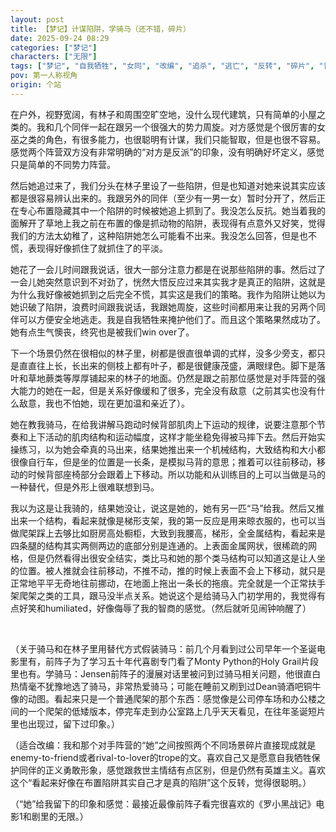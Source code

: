 ```yaml
---
layout: post
title: 【梦记】计谋陷阱，学骑马（还不错，碎片）
date: 2025-09-24 08:29
categories: ["梦记"]
characters: ["无限"]
tags: ["梦记", "自我牺牲", "女同", "改编", "追杀", "逃亡", "反转", "碎片", "普通故事", "罗小黑战记"]
pov: 第一人称视角
origin: 个站
---
```


在户外，视野宽阔，有林子和周围空旷空地，没什么现代建筑，只有简单的小屋之类的。我和几个同伴一起在跟另一个很强大的势力周旋。对方感觉是个很厉害的女巫之类的角色，有很多能力，也很聪明有计谋，我们只能智取，但是也很不容易。感觉两个阵营双方没有非常明确的“对方是反派”的印象，没有明确好坏定义，感觉只是简单的不同势力阵营。

然后她追过来了，我们分头在林子里设了一些陷阱，但是也知道对她来说其实应该都是很容易辨认出来的。我跟另外的同伴（至少有一男一女）暂时分开了，然后正在专心布置隐藏其中一个陷阱的时候被她追上抓到了。我没怎么反抗。她当着我的面解开了草地上我之前在布置的像是抓动物的陷阱，表现得有点意外又好笑，觉得我们的方法太幼稚了，这种陷阱她怎么可能看不出来。我没怎么回答，但是也不慌，表现得好像抓住了就抓住了的平淡。

她花了一会儿时间跟我说话，很大一部分注意力都是在说那些陷阱的事。然后过了一会儿她突然意识到不对劲了，恍然大悟反应过来其实我才是真正的陷阱，这就是为什么我好像被她抓到之后完全不慌，其实这是我们的策略。我作为陷阱让她以为她识破了陷阱，浪费时间跟我说话，我跟她周旋，这些时间都用来让我的另两个同伴可以方便安全地逃走。我是自我牺牲来掩护他们了。而且这个策略果然成功了。她有点生气懊丧，终究也是被我们win over了。

下一个场景仍然在很相似的林子里，树都是很直很单调的式样，没多少旁支，都只是直直往上长，长出来的侧枝上都有叶子，都是很健康茂盛，满眼绿色。脚下是落叶和草地蕨类等厚厚铺起来的林子的地面。仍然是跟之前那位感觉是对手阵营的强大能力的她在一起，但是关系好像缓和了很多，完全没有敌意（之前其实也没有什么敌意，我也不怕她，现在更加温和亲近了）。

她在教我骑马，在给我讲解马跑动时候背部肌肉上下运动的规律，说要注意那个节奏和上下活动的肌肉结构和运动幅度，这样才能坐稳免得被马摔下去。然后开始实操练习，以为她会牵真的马出来，结果她推出来一个机械结构，大致结构和大小都很像自行车，但是坐的位置是一长条，是模拟马背的意思；推着可以往前移动，移动的时候背部座椅部分会跟着上下移动。所以功能和从训练目的上可以当做是马的一种替代，但是外形上很难联想到马。

我以为这是让我骑的，结果她没让，说这是她的，她有另一匹“马”给我。然后又推出来一个结构，看起来就像是梯形支架，我的第一反应是用来晾衣服的，也可以当做爬架踩上去够比如厨房高处橱柜，大致到我腰高，梯形，全金属结构，看起来是四条腿的结构其实两侧两边的底部分别是连通的。上表面金属网状，很稀疏的网格，但是仍然看得出很安全结实，类比马和她的那个类马结构可以知道这是让人坐的位置。被人推就会往前移动，不推不动，推的时候上表面不会上下移动，就只是正常地平平无奇地往前挪动，在地面上拖出一条长的拖痕。完全就是一个正常扶手架爬架之类的工具，跟马没半点关系。她说这个是给骑马入门初学用的，我觉得有点好笑和humiliated，好像侮辱了我的智商的感觉。（然后就听见闹钟响醒了）

<br>

（关于骑马和在林子里用替代方式假装骑马：前几个月看到过公司早年一个圣诞电影里有，前阵子为了学习五十年代喜剧专门看了Monty Python的Holy Grail片段里也有。学骑马：Jensen前阵子的漫展对话里被问到过骑马相关问题，他很直白热情毫不犹豫地选了骑马，非常热爱骑马；可能在睡前又刷到过Dean骑酒吧铜牛像的动图。看起来只是一个普通爬架的那个东西：感觉像是公司停车场和办公楼之间的一个爬架的低矮版本，停完车走到办公室路上几乎天天看见，在往年圣诞短片里也出现过，留下过印象。）

（适合改编：我和那个对手阵营的“她”之间按照两个不同场景碎片直接现成就是enemy-to-friend或者rival-to-lover的trope的文。喜欢自己又是愿意自我牺牲保护同伴的正义勇敢形象，感觉跟救世主情结有点区别，但是仍然有英雄主义。喜欢这个“看起来好像在布置陷阱其实自己才是真的陷阱”这个反转，觉得很聪明。）

（“她”给我留下的印象和感觉：最接近最像前阵子看完很喜欢的《罗小黑战记》电影1和剧里的无限。）
